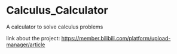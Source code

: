 # Calculus_Calculator
A calculator to solve calculus problems

link about the project: https://member.bilibili.com/platform/upload-manager/article
